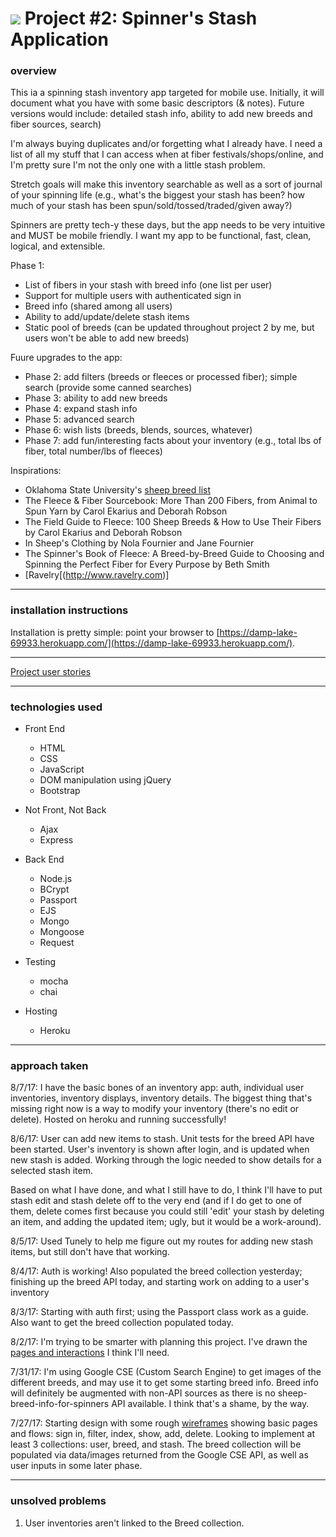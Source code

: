 # ![](https://ga-dash.s3.amazonaws.com/production/assets/logo-9f88ae6c9c3871690e33280fcf557f33.png) Project #2: Spinner's Stash Application


### overview
This ia a spinning stash inventory app targeted for mobile use. Initially, it will document what you have with some basic descriptors (& notes). Future versions would include: detailed stash info, ability to add new breeds and fiber sources, search)
  
I'm always buying duplicates and/or forgetting what I already have. I need a list of all my stuff that I can access when at fiber festivals/shops/online, and I'm pretty sure I'm not the only one with a little stash problem.

Stretch goals will make this inventory searchable as well as a sort of journal of your spinning life (e.g., what's the biggest your stash has been? how much of your stash has been spun/sold/tossed/traded/given away?)

Spinners are pretty tech-y these days, but the app needs to be very intuitive and MUST be mobile friendly. I want my app to be functional, fast, clean, logical, and extensible.

Phase 1:
* List of fibers in your stash with breed info (one list per user)
* Support for multiple users with authenticated sign in
* Breed info (shared among all users)
* Ability to add/update/delete stash items
* Static pool of breeds (can be updated throughout project 2 by me, but users won't be able to add new breeds)

Fuure upgrades to the app:
* Phase 2: add filters (breeds or fleeces or processed fiber); simple search (provide some canned searches)
* Phase 3: ability to add new breeds
* Phase 4: expand stash info
* Phase 5: advanced search
* Phase 6: wish lists (breeds, blends, sources, whatever)
* Phase 7: add fun/interesting facts about your inventory (e.g., total lbs of fiber, total number/lbs of fleeces)

Inspirations:
* Oklahoma State University's [sheep breed list](http://www.ansi.okstate.edu/breeds/sheep/)
* The Fleece & Fiber Sourcebook: More Than 200 Fibers, from Animal to Spun Yarn by Carol Ekarius and Deborah Robson
* The Field Guide to Fleece: 100 Sheep Breeds & How to Use Their Fibers by Carol Ekarius and Deborah Robson
* In Sheep's Clothing by Nola Fournier and Jane Fournier
* The Spinner's Book of Fleece: A Breed-by-Breed Guide to Choosing and Spinning the Perfect Fiber for Every Purpose by Beth Smith
* [Ravelry[(http://www.ravelry.com)]


---

### installation instructions
Installation is pretty simple: point your browser to [https://damp-lake-69933.herokuapp.com/](https://damp-lake-69933.herokuapp.com/).


---

[Project user stories](https://trello.com/b/FoliqEDp/stashy)


---

### technologies used
* Front End
  * HTML
  * CSS
  * JavaScript
  * DOM manipulation using jQuery
  * Bootstrap

* Not Front, Not Back
  * Ajax
  * Express

* Back End
  * Node.js
  * BCrypt
  * Passport
  * EJS
  * Mongo
  * Mongoose
  * Request

* Testing
  * mocha
  * chai

* Hosting
  * Heroku


---

### approach taken

8/7/17: I have the basic bones of an inventory app: auth, individual user inventories, inventory displays, inventory details. The biggest thing that's missing right now is a way to modify your inventory (there's no edit or delete). Hosted on heroku and running successfully!

8/6/17: User can add new items to stash. Unit tests for the breed API have been started.
User's inventory is shown after login, and is updated when new stash is added. Working through the logic needed to show details for a selected stash item. 

Based on what I have done, and what I still have to do, I think I'll have to put stash edit and stash delete off to the very end (and if I do get to one of them, delete comes first because you could still 'edit' your stash by deleting an item, and adding the updated item; ugly, but it would be a work-around).

8/5/17: Used Tunely to help me figure out my routes for adding new stash items, but still
don't have that working.

8/4/17: Auth is working! Also populated the breed collection yesterday; finishing up the breed API today, and starting work on adding to a user's inventory

8/3/17: Starting with auth first; using the Passport class work as a guide. Also want
to get the breed collection populated today.

8/2/17: I'm trying to be smarter with planning this project. I've drawn the [pages and interactions](assets/newFlow.jpg) I think I'll need.

7/31/17: I'm using Google CSE (Custom Search Engine) to get images of the different breeds, and may use it to get some starting breed info. Breed info will definitely be augmented with non-API sources as there is no sheep-breed-info-for-spinners API available. I think that's a shame, by the way. 

7/27/17: Starting design with some rough [wireframes](assets/wireframes.jpg) showing basic pages and flows: sign in, filter, index, show, add, delete. Looking to implement at least 3 collections: user, breed, and stash. The breed collection will be populated via data/images returned from the Google CSE API, as well as user inputs in some later phase.


---

### unsolved problems
1. User inventories aren't linked to the Breed collection.

